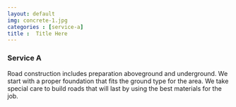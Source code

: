 ```yaml
---
layout: default
img: concrete-1.jpg
categories : [service-a]
title :  Title Here
---
```


### Service A

Road construction includes preparation aboveground and underground. We start with a proper foundation that fits the ground type for the area. We take special care to build roads that will last by using the best materials for the job. 
